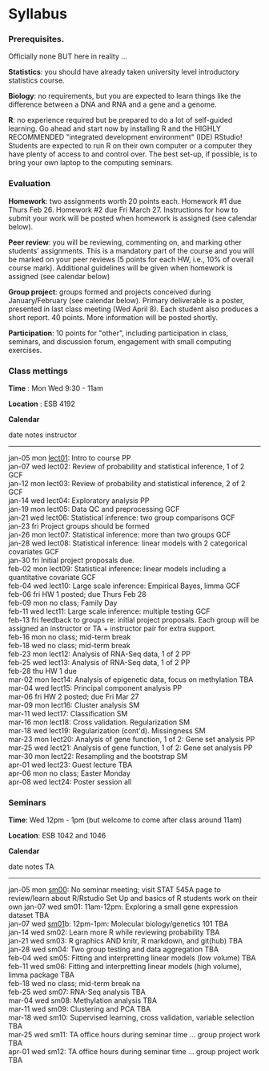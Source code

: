 # Syllabus





### Prerequisites.

Officially none BUT here in reality ...

**Statistics**: you should have already taken university level introductory statistics course.

**Biology**: no requirements, but you are expected to learn things like the difference between a DNA and RNA and a gene and a genome.

**R**: no experience required but be prepared to do a lot of self-guided learning. Go ahead and start now by installing R and the HIGHLY RECOMMENDED "integrated development environment" (IDE) RStudio! Students are expected to run R on their own computer or a computer they have plenty of access to and control over. The best set-up, if possible, is to bring your own laptop to the computing seminars.

### Evaluation

**Homework**: two assignments worth 20 points each. Homework #1 due Thurs Feb 26. Homework #2 due Fri March 27. Instructions for how to submit your work will be posted when homework is assigned (see calendar below).

**Peer review**: you will be reviewing, commenting on, and marking other students’ assignments. This is a mandatory part of the course and you will be marked on your peer reviews (5 points for each HW, i.e., 10% of overall course mark). Additional guidelines will be given when homework is assigned (see calendar below)

**Group project**: groups formed and projects conceived during January/February (see calendar below). Primary deliverable is a poster, presented in last class meeting (Wed April 8). Each student also produces a short report. 40 points. More information will be posted shortly.

**Participation**: 10 points for "other", including participation in class, seminars, and discussion forum, engagement with small computing exercises.


<!-- unholy hack to make following two tables less wide and the same wide -->
<style type="text/css">
table {
   max-width: 65%;
}
</style>

### Class mettings

**Time** : Mon Wed 9:30 - 11am

**Location** : ESB 4192

**Calendar**


date         notes                                                                                                                                    instructor 
-----------  ---------------------------------------------------------------------------------------------------------------------------------------  -----------
jan-05 mon   <a href="lect01_course-intro.pdf">lect01</a>: Intro to course                                                                            PP         
jan-07 wed   lect02: Review of probability and statistical inference, 1 of 2                                                                          GCF        
jan-12 mon   lect03: Review of probability and statistical inference, 2 of 2                                                                          GCF        
jan-14 wed   lect04: Exploratory analysis                                                                                                             PP         
jan-19 mon   lect05: Data QC and preprocessing                                                                                                        GCF        
jan-21 wed   lect06: Statistical inference: two group comparisons                                                                                     GCF        
jan-23 fri   Project groups should be formed                                                                                                                     
jan-26 mon   lect07: Statistical inference: more than two groups                                                                                      GCF        
jan-28 wed   lect08: Statistical inference: linear models with 2 categorical covariates                                                               GCF        
jan-30 fri    Initial project proposals due.                                                                                                                     
feb-02 mon   lect09: Statistical inference: linear models including a quantitative covariate                                                          GCF        
feb-04 wed   lect10: Large scale inference: Empirical Bayes, limma                                                                                    GCF        
feb-06 fri   HW 1 posted; due Thurs Feb 28                                                                                                                       
feb-09 mon   no class; Family Day                                                                                                                                
feb-11 wed   lect11: Large scale inference: multiple testing                                                                                          GCF        
feb-13 fri   feedback to groups re: initial project proposals. Each group will be assigned an instructor or TA + instructor pair for extra support.              
feb-16 mon   no class; mid-term break                                                                                                                            
feb-18 wed   no class; mid-term break                                                                                                                            
feb-23 mon   lect12: Analysis of RNA-Seq data, 1 of 2                                                                                                 PP         
feb-25 wed   lect13: Analysis of RNA-Seq data, 1 of 2                                                                                                 PP         
feb-28 thu   HW 1 due                                                                                                                                            
mar-02 mon   lect14: Analysis of epigenetic data, focus on methylation                                                                                TBA        
mar-04 wed   lect15: Principal component analysis                                                                                                     PP         
mar-06 fri   HW 2 posted; due Fri Mar 27                                                                                                                         
mar-09 mon   lect16: Cluster analysis                                                                                                                 SM         
mar-11 wed   lect17: Classification                                                                                                                   SM         
mar-16 mon   lect18: Cross validation. Regularization                                                                                                 SM         
mar-18 wed   lect19: Regularization (cont'd). Missingness                                                                                             SM         
mar-23 mon   lect20: Analysis of gene function, 1 of 2: Gene set analysis                                                                             PP         
mar-25 wed   lect21: Analysis of gene function, 1 of 2: Gene set analysis                                                                             PP         
mar-30 mon   lect22: Resampling and the bootstrap                                                                                                     SM         
apr-01 wed   lect23: Guest lecture                                                                                                                    TBA        
apr-06 mon   no class; Easter Monday                                                                                                                             
apr-08 wed   lect24: Poster session                                                                                                                   all        

### Seminars

**Time**: Wed 12pm - 1pm (but welcome to come after class around 11am)

**Location**: ESB 1042 and 1046

**Calendar**


date         notes                                                                                                                                                              TA                         
-----------  -----------------------------------------------------------------------------------------------------------------------------------------------------------------  ---------------------------
jan-05 mon   <a href="https://stat545-ubc.github.io/topics.html">sm00</a>: No seminar meeting;  visit  STAT 545A page to review/learn about R/Rstudio Set Up and basics of R    students work on their own 
jan-07 wed   sm01: 11am-12pm: Exploring a small gene expression dataset                                                                                                         TBA                        
jan-07 wed   <a href="sem1b_biology-intro.pdf">sm01</a>b: 12pm-1pm: Molecular biology/genetics 101                                                                              TBA                        
jan-14 wed   sm02: Learn more R while reviewing probability                                                                                                                     TBA                        
jan-21 wed   sm03: R graphics AND knitr, R markdown, and git(hub)                                                                                                               TBA                        
jan-28 wed   sm04: Two group testing and data aggregation                                                                                                                       TBA                        
feb-04 wed   sm05: Fitting and interpretting linear models (low volume)                                                                                                         TBA                        
feb-11 wed   sm06: Fitting and interpretting linear models (high volume), limma package                                                                                         TBA                        
feb-18 wed   no class; mid-term break                                                                                                                                           na                         
feb-25 wed   sm07: RNA-Seq analysis                                                                                                                                             TBA                        
mar-04 wed   sm08: Methylation analysis                                                                                                                                         TBA                        
mar-11 wed   sm09: Clustering and PCA                                                                                                                                           TBA                        
mar-18 wed   sm10: Supervised learning, cross validation, variable selection                                                                                                    TBA                        
mar-25 wed   sm11: TA office hours during seminar time ... group project work                                                                                                   TBA                        
apr-01 wed   sm12: TA office hours during seminar time ... group project work                                                                                                   TBA                        
